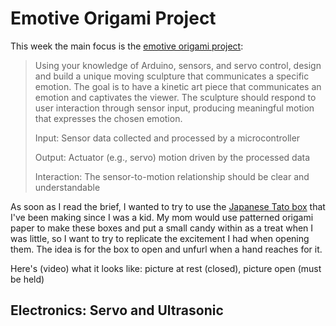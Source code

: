 # Emotive Origami Project

This week the main focus is the [emotive origami project](https://docs.google.com/document/d/1Cw4nj2my8vcnbyRD-siceU4XP0ueKQAaXggEdhvWza0/edit?usp=sharing):
> Using your knowledge of Arduino, sensors, and servo control, design and build a unique moving sculpture that communicates a specific emotion.  The goal is to have a kinetic art piece that communicates an emotion and captivates the viewer. The sculpture should respond to user interaction through sensor input, producing meaningful motion that expresses the chosen emotion.
>
> Input: Sensor data collected and processed by a microcontroller
>
> Output: Actuator (e.g., servo) motion driven by the processed data
>
> Interaction: The sensor-to-motion relationship should be clear and understandable

As soon as I read the brief, I wanted to try to use the [Japanese Tato box](https://youtu.be/urDWQM2gV6c?si=_Dme3z4LiOegoztX) that I've been making since I was a kid. My mom would use patterned origami paper to make these boxes and put a small candy within as a treat when I was little, so I want to try to replicate the excitement I had when opening them. The idea is for the box to open and unfurl when a hand reaches for it. 

Here's (video) what it looks like: picture at rest (closed), picture open (must be held)

## Electronics: Servo and Ultrasonic
